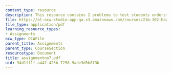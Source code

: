 ```yaml
---
content_type: resource
description: This resource contains 2 problems to test students understanding.
file: https://ol-ocw-studio-app-qa.s3.amazonaws.com/courses/21m-302-harmony-and-counterpoint-ii-spring-2005/94d1ff1fa442425b72589ade3d5b873b_assignmentno7.pdf
file_type: application/pdf
learning_resource_types:
- Assignments
ocw_type: OCWFile
parent_title: Assignments
parent_type: CourseSection
resourcetype: Document
title: assignmentno7.pdf
uid: 94d1ff1f-a442-425b-7258-9ade3d5b873b
---
```

